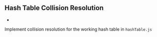 ## Hash Table Collision Resolution
*
Implement collision resolution for the working hash table in `hashTable.js`
